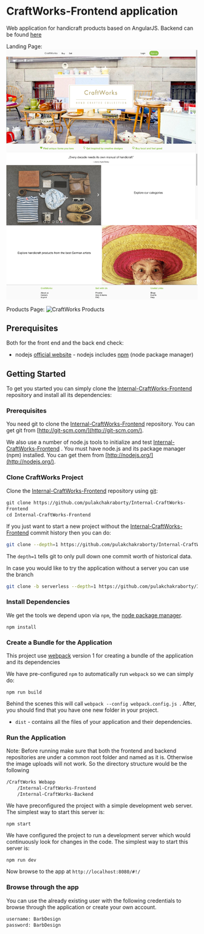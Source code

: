 # CraftWorks-Frontend application
Web application for handicraft products based on AngularJS. Backend can be found [here](https://github.com/pulakchakraborty/Internal-CraftWorks-Backend)

Landing Page:
![CraftWorks Homepage](https://github.com/pulakchakraborty/Internal-CraftWorks-Frontend/blob/develop/src/assets/img/AboutUs/CraftWorks-Home.jpg)

Products Page:
![CraftWorks Products](https://github.com/pulakchakraborty/Internal-CraftWorks-Frontend/blob/develop/src/assets/img/AboutUs/CraftWorks-Products.jpg)

## Prerequisites

Both for the front end and the back end check:

* nodejs [official website](https://nodejs.org/en/) - nodejs includes [npm](https://www.npmjs.com/) (node package manager)


## Getting Started

To get you started you can simply clone the [Internal-CraftWorks-Frontend](https://github.com/pulakchakraborty/Internal-CraftWorks-Frontend) repository and install all its dependencies:

### Prerequisites

You need git to clone the [Internal-CraftWorks-Frontend](https://github.com/pulakchakraborty/Internal-CraftWorks-Frontend)  repository. You can get git from [http://git-scm.com/](http://git-scm.com/).

We also use a number of node.js tools to initialize and test [Internal-CraftWorks-Frontend](https://github.com/pulakchakraborty/Internal-CraftWorks-Frontend) . You must have node.js and its package manager (npm) installed.  You can get them from [http://nodejs.org/](http://nodejs.org/).

### Clone CraftWorks Project

Clone the [Internal-CraftWorks-Frontend](https://github.com/pulakchakraborty/Internal-CraftWorks-Frontend)  repository using [git](http://git-scm.com/):

```
git clone https://github.com/pulakchakraborty/Internal-CraftWorks-Frontend
cd Internal-CraftWorks-Frontend
```

If you just want to start a new project without the [Internal-CraftWorks-Frontend](https://github.com/pulakchakraborty/Internal-CraftWorks-Frontend)  commit history then you can do:

```bash
git clone --depth=1 https://github.com/pulakchakraborty/Internal-CraftWorks-Frontend <your-project-name>
```

The `depth=1` tells git to only pull down one commit worth of historical data.

In case you would like to try the application without a server you can use the branch <severless>

```bash
git clone -b serverless --depth=1 https://github.com/pulakchakraborty/Internal-CraftWorks-Frontend <your-project-name>
```

### Install Dependencies

We get the tools we depend upon via `npm`, the [node package manager](https://www.npmjs.com).

```
npm install
```

### Create a Bundle for the Application

This project use [webpack](https://github.com/webpack/webpack) version 1 for creating a bundle of the application and its dependencies

We have pre-configured `npm` to automatically run `webpack` so we can simply do:

```
npm run build
```

Behind the scenes this will call `webpack --config webpack.config.js `.  After, you should find that you have one new folder in your project.

* `dist` - contains all the files of your application and their dependencies.

### Run the Application

Note: Before running make sure that both the frontend and backend repositories are under a common root folder and named as it is. Otherwise the image uploads will not work. So the directory structure would be the following

```
/CraftWorks Webapp
    /Internal-CraftWorks-Frontend
    /Internal-CraftWorks-Backend
```

We have preconfigured the project with a simple development web server.  The simplest way to start
this server is:

```
npm start
```

We have configured the project to run a development server which would continuously look for changes in the code.  The simplest way to start
this server is:

```
npm run dev
```

Now browse to the app at `http://localhost:8080/#!/`


### Browse through the app

You can use the already existing user with the following credentials to browse through the application or create your own account.

```
username: BarbDesign
password: BarbDesign
```
